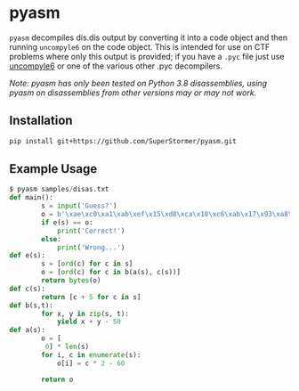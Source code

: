 # pyasm

`pyasm` decompiles dis.dis output by converting it into a code object and then running `uncompyle6` on the code object. This is intended for use on CTF problems where only this output is provided; if you have a `.pyc` file just use [uncompyle6](https://github.com/rocky/python-uncompyle6/) or one of the various other .pyc decompilers.

*Note: pyasm has only been tested on Python 3.8 disassemblies, using pyasm on disassemblies from other versions may or may not work.*

## Installation

```bash
pip install git+https://github.com/SuperStormer/pyasm.git
```

## Example Usage

```python
$ pyasm samples/disas.txt
def main():
        s = input('Guess?')
        o = b'\xae\xc0\xa1\xab\xef\x15\xd8\xca\x18\xc6\xab\x17\x93\xa8\x11\xd7\x18\x15\xd7\x17\xbd\x9a\xc0\xe9\x93\x11\xa7\x04\xa1\x1c\x1c\xed'
        if e(s) == o:
            print('Correct!')
        else:
            print('Wrong...')
def e(s):
        s = [ord(c) for c in s]
        o = [ord(c) for c in b(a(s), c(s))]
        return bytes(o)
def c(s):
        return [c + 5 for c in s]
def b(s,t):
        for x, y in zip(s, t):
            yield x + y - 50
def a(s):
        o = [
         0] * len(s)
        for i, c in enumerate(s):
            o[i] = c * 2 - 60

        return o
```
